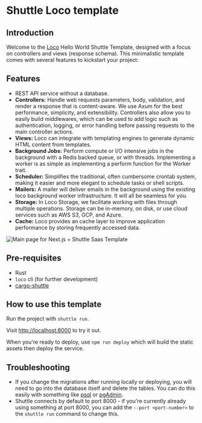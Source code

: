 # Shuttle Loco template

## Introduction

Welcome to the [Loco](https://loco.rs) Hello World Shuttle Template, designed with a focus on controllers and views (response schema). This minimalistic template comes with several features to kickstart your project:

## Features

* REST API service without a database.
* **Controllers:** Handle web requests parameters, body, validation, and render a response that is content-aware. We use Axum for the best performance, simplicity, and extensibility. Controllers also allow you to easily build middlewares, which can be used to add logic such as authentication, logging, or error handling before passing requests to the main controller actions.
* **Views:** Loco can integrate with templating engines to generate dynamic HTML content from templates.
* **Background Jobs:** Perform compute or I/O intensive jobs in the background with a Redis backed queue, or with threads. Implementing a worker is as simple as implementing a perform function for the Worker trait.
* **Scheduler:** Simplifies the traditional, often cumbersome crontab system, making it easier and more elegant to schedule tasks or shell scripts.
* **Mailers:** A mailer will deliver emails in the background using the existing loco background worker infrastructure. It will all be seamless for you.
* **Storage:** In Loco Storage, we facilitate working with files through multiple operations. Storage can be in-memory, on disk, or use cloud services such as AWS S3, GCP, and Azure.
* **Cache:** Loco provides an cache layer to improve application performance by storing frequently accessed data.

![Main page for Next.js + Shuttle Saas Template](./Mainpage.png)

## Pre-requisites

- Rust
- `loco` cli (for further development)
- [cargo-shuttle](https://www.shuttle.dev)

## How to use this template

Run the project with `shuttle run`.

Visit <http://localhost:8000> to try it out.

When you're ready to deploy, use `npm run deploy` which will build the static assets then deploy the service.

## Troubleshooting

- If you change the migrations after running locally or deploying, you will need to go into the database itself and
  delete the tables. You can do this easily with something
  like [psql](https://www.postgresql.org/docs/current/app-psql.html) or [pgAdmin](https://www.pgadmin.org/).
- Shuttle connects by default to port 8000 - if you're currently already using something at port 8000, you can add
  the `--port <port-number>` to the `shuttle run` command to change this.
